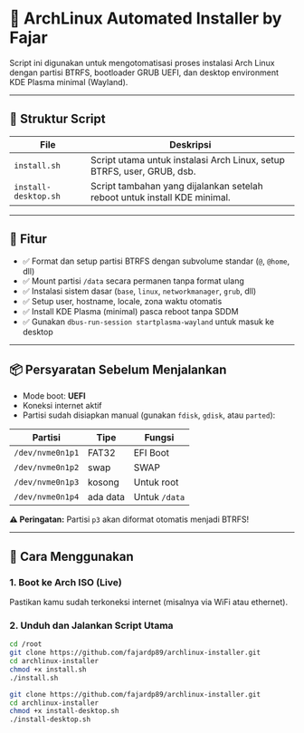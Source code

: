 # 🐧 ArchLinux Automated Installer by Fajar

Script ini digunakan untuk mengotomatisasi proses instalasi Arch Linux dengan partisi BTRFS, bootloader GRUB UEFI, dan desktop environment KDE Plasma minimal (Wayland).

---

## 📁 Struktur Script

| File                 | Deskripsi                                                                 |
|----------------------|---------------------------------------------------------------------------|
| `install.sh`         | Script utama untuk instalasi Arch Linux, setup BTRFS, user, GRUB, dsb.    |
| `install-desktop.sh` | Script tambahan yang dijalankan setelah reboot untuk install KDE minimal. |

---

## 🧰 Fitur

- ✅ Format dan setup partisi BTRFS dengan subvolume standar (`@`, `@home`, dll)
- ✅ Mount partisi `/data` secara permanen tanpa format ulang
- ✅ Instalasi sistem dasar (`base`, `linux`, `networkmanager`, `grub`, dll)
- ✅ Setup user, hostname, locale, zona waktu otomatis
- ✅ Install KDE Plasma (minimal) pasca reboot tanpa SDDM
- ✅ Gunakan `dbus-run-session startplasma-wayland` untuk masuk ke desktop

---

## 📦 Persyaratan Sebelum Menjalankan

- Mode boot: **UEFI**
- Koneksi internet aktif
- Partisi sudah disiapkan manual (gunakan `fdisk`, `gdisk`, atau `parted`):

| Partisi         | Tipe     | Fungsi        |
|------------------|----------|---------------|
| `/dev/nvme0n1p1` | FAT32    | EFI Boot      |
| `/dev/nvme0n1p2` | swap     | SWAP          |
| `/dev/nvme0n1p3` | kosong   | Untuk root    |
| `/dev/nvme0n1p4` | ada data | Untuk `/data` |

**⚠️ Peringatan:** Partisi `p3` akan diformat otomatis menjadi BTRFS!

---

## 🚀 Cara Menggunakan

### 1. Boot ke Arch ISO (Live)
Pastikan kamu sudah terkoneksi internet (misalnya via WiFi atau ethernet).

### 2. Unduh dan Jalankan Script Utama

```bash
cd /root
git clone https://github.com/fajardp89/archlinux-installer.git
cd archlinux-installer
chmod +x install.sh
./install.sh

git clone https://github.com/fajardp89/archlinux-installer.git
cd archlinux-installer
chmod +x install-desktop.sh
./install-desktop.sh
